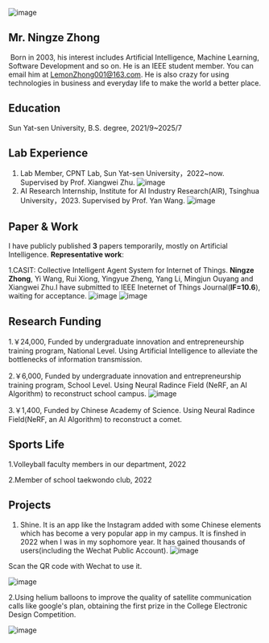 
![image](https://github.com/LemonZhong/LemonZhong.github.io/assets/89432570/e1679d43-6884-4531-a5a1-336e709424e3)



## **Mr. Ningze Zhong**

​  Born in 2003, his interest includes Artificial Intelligence, Machine Learning, Software Development and so on. He is an IEEE student member. You can email him at LemonZhong001@163.com. He is also crazy for using technologies in business and everyday life to make the world a better place. 



## **Education**

  Sun Yat-sen University, B.S. degree, 2021/9~2025/7

## **Lab Experience**
1. Lab Member, CPNT Lab, Sun Yat-sen University，2022~now. Supervised by Prof. Xiangwei Zhu.
 ![image](https://github.com/LemonZhong/LemonZhong.github.io/assets/89432570/a0d42fdd-d912-46c3-82f9-38d5d48e5dae)
2. AI Research Internship, Institute for AI Industry Research(AIR), Tsinghua University，2023. Supervised by Prof. Yan Wang.
 ![image](https://github.com/LemonZhong/LemonZhong.github.io/assets/89432570/fbd053b1-07cf-4ef5-97d3-898c7ebeb392)



## **Paper & Work**

  I have publicly published **3** papers temporarily, mostly on Artificial Intelligence. 
  **Representative work**:

  1.CASIT: Collective Intelligent Agent System for Internet of Things.  **Ningze Zhong**, Yi Wang, Rui Xiong, Yingyue Zheng, Yang Li, Mingjun Ouyang and Xiangwei Zhu.I have submitted to IEEE Ineternet of Things Journal(**IF=10.6**), waiting for acceptance.
  ![image](https://github.com/LemonZhong/LemonZhong.github.io/assets/89432570/c0d2fc09-3a20-4489-96a4-3fcb106e8957)
  ![image](https://github.com/LemonZhong/LemonZhong.github.io/assets/89432570/209da3f6-1197-41c5-8c8e-27f505b09815)


## **Research Funding**

  1.￥24,000,  Funded by undergraduate innovation and entrepreneurship training program, National Level. Using Artificial Intelligence to alleviate the bottlenecks of information transmission.

  2.￥6,000,  Funded by undergraduate innovation and entrepreneurship training program, School Level. Using Neural Radince Field (NeRF, an AI Algorithm) to reconstruct school campus.
![image](https://github.com/LemonZhong/LemonZhong.github.io/assets/89432570/06a24493-8a05-444e-a866-db0e2a4575d3)

  3.￥1,400, Funded by Chinese Academy of Science. Using Neural Radince Field(NeRF, an AI Algorithm) to reconstruct a comet.


## **Sports Life**
1.Volleyball faculty members in our department, 2022

2.Member of school taekwondo club, 2022


## **Projects**

1. Shine. It is an app like the Instagram added with some Chinese elements which has become a very popular app in my campus. It is finshed in 2022 when I was in my sophomore year. It has gained thousands of users(including the Wechat Public Account).
![image](https://github.com/LemonZhong/LemonZhong.github.io/assets/89432570/c4edb2f1-961a-49a8-a62a-b666fdb6153e)




Scan the QR code with Wechat to use it.

![image](https://github.com/LemonZhong/LemonZhong.github.io/assets/89432570/ba3f9dda-57dc-4a4f-941c-2345832933c6)



2.Using helium balloons to improve the quality of satellite communication calls like google's plan, obtaining the first prize in the College Electronic Design Competition.

![image](https://github.com/LemonZhong/LemonZhong.github.io/assets/89432570/925a97a6-b423-43bb-bc31-9ddfd4b6cd70)













